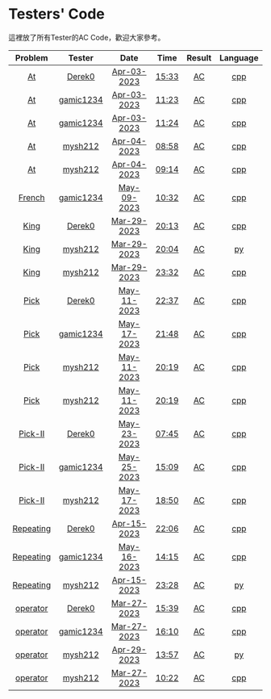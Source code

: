 # Testers' Code
這裡放了所有Tester的AC Code，歡迎大家參考。

| Problem | Tester | Date | Time | Result | Language |
|:-:|:-:|:-:|:-:|:-:|:-:|
| [At](https://github.com/mysh212/CHSH-nhspc112-PRE/blob/main/Tester/Derek0.At.200533423.Apr-03-2023.15_33.AC.cpp) | [Derek0](https://github.com/mysh212/CHSH-nhspc112-PRE/blob/main/Tester/Derek0.At.200533423.Apr-03-2023.15_33.AC.cpp) | [Apr-03-2023](https://github.com/mysh212/CHSH-nhspc112-PRE/blob/main/Tester/Derek0.At.200533423.Apr-03-2023.15_33.AC.cpp) | [15:33](https://github.com/mysh212/CHSH-nhspc112-PRE/blob/main/Tester/Derek0.At.200533423.Apr-03-2023.15_33.AC.cpp) | [AC](https://github.com/mysh212/CHSH-nhspc112-PRE/blob/main/Tester/Derek0.At.200533423.Apr-03-2023.15_33.AC.cpp) | [cpp](https://github.com/mysh212/CHSH-nhspc112-PRE/blob/main/Tester/Derek0.At.200533423.Apr-03-2023.15_33.AC.cpp) | 
| [At](https://github.com/mysh212/CHSH-nhspc112-PRE/blob/main/Tester/gamic1234.At.200499062.Apr-03-2023.11_23.AC.cpp) | [gamic1234](https://github.com/mysh212/CHSH-nhspc112-PRE/blob/main/Tester/gamic1234.At.200499062.Apr-03-2023.11_23.AC.cpp) | [Apr-03-2023](https://github.com/mysh212/CHSH-nhspc112-PRE/blob/main/Tester/gamic1234.At.200499062.Apr-03-2023.11_23.AC.cpp) | [11:23](https://github.com/mysh212/CHSH-nhspc112-PRE/blob/main/Tester/gamic1234.At.200499062.Apr-03-2023.11_23.AC.cpp) | [AC](https://github.com/mysh212/CHSH-nhspc112-PRE/blob/main/Tester/gamic1234.At.200499062.Apr-03-2023.11_23.AC.cpp) | [cpp](https://github.com/mysh212/CHSH-nhspc112-PRE/blob/main/Tester/gamic1234.At.200499062.Apr-03-2023.11_23.AC.cpp) | 
| [At](https://github.com/mysh212/CHSH-nhspc112-PRE/blob/main/Tester/gamic1234.At.200499107.Apr-03-2023.11_24.AC.cpp) | [gamic1234](https://github.com/mysh212/CHSH-nhspc112-PRE/blob/main/Tester/gamic1234.At.200499107.Apr-03-2023.11_24.AC.cpp) | [Apr-03-2023](https://github.com/mysh212/CHSH-nhspc112-PRE/blob/main/Tester/gamic1234.At.200499107.Apr-03-2023.11_24.AC.cpp) | [11:24](https://github.com/mysh212/CHSH-nhspc112-PRE/blob/main/Tester/gamic1234.At.200499107.Apr-03-2023.11_24.AC.cpp) | [AC](https://github.com/mysh212/CHSH-nhspc112-PRE/blob/main/Tester/gamic1234.At.200499107.Apr-03-2023.11_24.AC.cpp) | [cpp](https://github.com/mysh212/CHSH-nhspc112-PRE/blob/main/Tester/gamic1234.At.200499107.Apr-03-2023.11_24.AC.cpp) | 
| [At](https://github.com/mysh212/CHSH-nhspc112-PRE/blob/main/Tester/mysh212.At.200626902.Apr-04-2023.08_58.AC.cpp) | [mysh212](https://github.com/mysh212/CHSH-nhspc112-PRE/blob/main/Tester/mysh212.At.200626902.Apr-04-2023.08_58.AC.cpp) | [Apr-04-2023](https://github.com/mysh212/CHSH-nhspc112-PRE/blob/main/Tester/mysh212.At.200626902.Apr-04-2023.08_58.AC.cpp) | [08:58](https://github.com/mysh212/CHSH-nhspc112-PRE/blob/main/Tester/mysh212.At.200626902.Apr-04-2023.08_58.AC.cpp) | [AC](https://github.com/mysh212/CHSH-nhspc112-PRE/blob/main/Tester/mysh212.At.200626902.Apr-04-2023.08_58.AC.cpp) | [cpp](https://github.com/mysh212/CHSH-nhspc112-PRE/blob/main/Tester/mysh212.At.200626902.Apr-04-2023.08_58.AC.cpp) | 
| [At](https://github.com/mysh212/CHSH-nhspc112-PRE/blob/main/Tester/mysh212.At.200627449.Apr-04-2023.09_14.AC.cpp) | [mysh212](https://github.com/mysh212/CHSH-nhspc112-PRE/blob/main/Tester/mysh212.At.200627449.Apr-04-2023.09_14.AC.cpp) | [Apr-04-2023](https://github.com/mysh212/CHSH-nhspc112-PRE/blob/main/Tester/mysh212.At.200627449.Apr-04-2023.09_14.AC.cpp) | [09:14](https://github.com/mysh212/CHSH-nhspc112-PRE/blob/main/Tester/mysh212.At.200627449.Apr-04-2023.09_14.AC.cpp) | [AC](https://github.com/mysh212/CHSH-nhspc112-PRE/blob/main/Tester/mysh212.At.200627449.Apr-04-2023.09_14.AC.cpp) | [cpp](https://github.com/mysh212/CHSH-nhspc112-PRE/blob/main/Tester/mysh212.At.200627449.Apr-04-2023.09_14.AC.cpp) | 
| [French](https://github.com/mysh212/CHSH-nhspc112-PRE/blob/main/Tester/gamic1234.French.205177542.May-09-2023.10_32.AC.cpp) | [gamic1234](https://github.com/mysh212/CHSH-nhspc112-PRE/blob/main/Tester/gamic1234.French.205177542.May-09-2023.10_32.AC.cpp) | [May-09-2023](https://github.com/mysh212/CHSH-nhspc112-PRE/blob/main/Tester/gamic1234.French.205177542.May-09-2023.10_32.AC.cpp) | [10:32](https://github.com/mysh212/CHSH-nhspc112-PRE/blob/main/Tester/gamic1234.French.205177542.May-09-2023.10_32.AC.cpp) | [AC](https://github.com/mysh212/CHSH-nhspc112-PRE/blob/main/Tester/gamic1234.French.205177542.May-09-2023.10_32.AC.cpp) | [cpp](https://github.com/mysh212/CHSH-nhspc112-PRE/blob/main/Tester/gamic1234.French.205177542.May-09-2023.10_32.AC.cpp) | 
| [King](https://github.com/mysh212/CHSH-nhspc112-PRE/blob/main/Tester/Derek0.King.199697912.Mar-29-2023.20_13.AC.cpp) | [Derek0](https://github.com/mysh212/CHSH-nhspc112-PRE/blob/main/Tester/Derek0.King.199697912.Mar-29-2023.20_13.AC.cpp) | [Mar-29-2023](https://github.com/mysh212/CHSH-nhspc112-PRE/blob/main/Tester/Derek0.King.199697912.Mar-29-2023.20_13.AC.cpp) | [20:13](https://github.com/mysh212/CHSH-nhspc112-PRE/blob/main/Tester/Derek0.King.199697912.Mar-29-2023.20_13.AC.cpp) | [AC](https://github.com/mysh212/CHSH-nhspc112-PRE/blob/main/Tester/Derek0.King.199697912.Mar-29-2023.20_13.AC.cpp) | [cpp](https://github.com/mysh212/CHSH-nhspc112-PRE/blob/main/Tester/Derek0.King.199697912.Mar-29-2023.20_13.AC.cpp) | 
| [King](https://github.com/mysh212/CHSH-nhspc112-PRE/blob/main/Tester/mysh212.King.199696713.Mar-29-2023.20_04.AC.py) | [mysh212](https://github.com/mysh212/CHSH-nhspc112-PRE/blob/main/Tester/mysh212.King.199696713.Mar-29-2023.20_04.AC.py) | [Mar-29-2023](https://github.com/mysh212/CHSH-nhspc112-PRE/blob/main/Tester/mysh212.King.199696713.Mar-29-2023.20_04.AC.py) | [20:04](https://github.com/mysh212/CHSH-nhspc112-PRE/blob/main/Tester/mysh212.King.199696713.Mar-29-2023.20_04.AC.py) | [AC](https://github.com/mysh212/CHSH-nhspc112-PRE/blob/main/Tester/mysh212.King.199696713.Mar-29-2023.20_04.AC.py) | [py](https://github.com/mysh212/CHSH-nhspc112-PRE/blob/main/Tester/mysh212.King.199696713.Mar-29-2023.20_04.AC.py) | 
| [King](https://github.com/mysh212/CHSH-nhspc112-PRE/blob/main/Tester/mysh212.King.199724890.Mar-29-2023.23_32.AC.cpp) | [mysh212](https://github.com/mysh212/CHSH-nhspc112-PRE/blob/main/Tester/mysh212.King.199724890.Mar-29-2023.23_32.AC.cpp) | [Mar-29-2023](https://github.com/mysh212/CHSH-nhspc112-PRE/blob/main/Tester/mysh212.King.199724890.Mar-29-2023.23_32.AC.cpp) | [23:32](https://github.com/mysh212/CHSH-nhspc112-PRE/blob/main/Tester/mysh212.King.199724890.Mar-29-2023.23_32.AC.cpp) | [AC](https://github.com/mysh212/CHSH-nhspc112-PRE/blob/main/Tester/mysh212.King.199724890.Mar-29-2023.23_32.AC.cpp) | [cpp](https://github.com/mysh212/CHSH-nhspc112-PRE/blob/main/Tester/mysh212.King.199724890.Mar-29-2023.23_32.AC.cpp) | 
| [Pick](https://github.com/mysh212/CHSH-nhspc112-PRE/blob/main/Tester/Derek0.Pick.205443642.May-11-2023.22_37.AC.cpp) | [Derek0](https://github.com/mysh212/CHSH-nhspc112-PRE/blob/main/Tester/Derek0.Pick.205443642.May-11-2023.22_37.AC.cpp) | [May-11-2023](https://github.com/mysh212/CHSH-nhspc112-PRE/blob/main/Tester/Derek0.Pick.205443642.May-11-2023.22_37.AC.cpp) | [22:37](https://github.com/mysh212/CHSH-nhspc112-PRE/blob/main/Tester/Derek0.Pick.205443642.May-11-2023.22_37.AC.cpp) | [AC](https://github.com/mysh212/CHSH-nhspc112-PRE/blob/main/Tester/Derek0.Pick.205443642.May-11-2023.22_37.AC.cpp) | [cpp](https://github.com/mysh212/CHSH-nhspc112-PRE/blob/main/Tester/Derek0.Pick.205443642.May-11-2023.22_37.AC.cpp) | 
| [Pick](https://github.com/mysh212/CHSH-nhspc112-PRE/blob/main/Tester/gamic1234.Pick.206218655.May-17-2023.21_48.AC.cpp) | [gamic1234](https://github.com/mysh212/CHSH-nhspc112-PRE/blob/main/Tester/gamic1234.Pick.206218655.May-17-2023.21_48.AC.cpp) | [May-17-2023](https://github.com/mysh212/CHSH-nhspc112-PRE/blob/main/Tester/gamic1234.Pick.206218655.May-17-2023.21_48.AC.cpp) | [21:48](https://github.com/mysh212/CHSH-nhspc112-PRE/blob/main/Tester/gamic1234.Pick.206218655.May-17-2023.21_48.AC.cpp) | [AC](https://github.com/mysh212/CHSH-nhspc112-PRE/blob/main/Tester/gamic1234.Pick.206218655.May-17-2023.21_48.AC.cpp) | [cpp](https://github.com/mysh212/CHSH-nhspc112-PRE/blob/main/Tester/gamic1234.Pick.206218655.May-17-2023.21_48.AC.cpp) | 
| [Pick](https://github.com/mysh212/CHSH-nhspc112-PRE/blob/main/Tester/mysh212.Pick.205427431.May-11-2023.20_19.AC.cpp) | [mysh212](https://github.com/mysh212/CHSH-nhspc112-PRE/blob/main/Tester/mysh212.Pick.205427431.May-11-2023.20_19.AC.cpp) | [May-11-2023](https://github.com/mysh212/CHSH-nhspc112-PRE/blob/main/Tester/mysh212.Pick.205427431.May-11-2023.20_19.AC.cpp) | [20:19](https://github.com/mysh212/CHSH-nhspc112-PRE/blob/main/Tester/mysh212.Pick.205427431.May-11-2023.20_19.AC.cpp) | [AC](https://github.com/mysh212/CHSH-nhspc112-PRE/blob/main/Tester/mysh212.Pick.205427431.May-11-2023.20_19.AC.cpp) | [cpp](https://github.com/mysh212/CHSH-nhspc112-PRE/blob/main/Tester/mysh212.Pick.205427431.May-11-2023.20_19.AC.cpp) | 
| [Pick](https://github.com/mysh212/CHSH-nhspc112-PRE/blob/main/Tester/mysh212.Pick.205427435.May-11-2023.20_19.AC.cpp) | [mysh212](https://github.com/mysh212/CHSH-nhspc112-PRE/blob/main/Tester/mysh212.Pick.205427435.May-11-2023.20_19.AC.cpp) | [May-11-2023](https://github.com/mysh212/CHSH-nhspc112-PRE/blob/main/Tester/mysh212.Pick.205427435.May-11-2023.20_19.AC.cpp) | [20:19](https://github.com/mysh212/CHSH-nhspc112-PRE/blob/main/Tester/mysh212.Pick.205427435.May-11-2023.20_19.AC.cpp) | [AC](https://github.com/mysh212/CHSH-nhspc112-PRE/blob/main/Tester/mysh212.Pick.205427435.May-11-2023.20_19.AC.cpp) | [cpp](https://github.com/mysh212/CHSH-nhspc112-PRE/blob/main/Tester/mysh212.Pick.205427435.May-11-2023.20_19.AC.cpp) | 
| [Pick-II](https://github.com/mysh212/CHSH-nhspc112-PRE/blob/main/Tester/Derek0.Pick-II.206888742.May-23-2023.07_45.AC.cpp) | [Derek0](https://github.com/mysh212/CHSH-nhspc112-PRE/blob/main/Tester/Derek0.Pick-II.206888742.May-23-2023.07_45.AC.cpp) | [May-23-2023](https://github.com/mysh212/CHSH-nhspc112-PRE/blob/main/Tester/Derek0.Pick-II.206888742.May-23-2023.07_45.AC.cpp) | [07:45](https://github.com/mysh212/CHSH-nhspc112-PRE/blob/main/Tester/Derek0.Pick-II.206888742.May-23-2023.07_45.AC.cpp) | [AC](https://github.com/mysh212/CHSH-nhspc112-PRE/blob/main/Tester/Derek0.Pick-II.206888742.May-23-2023.07_45.AC.cpp) | [cpp](https://github.com/mysh212/CHSH-nhspc112-PRE/blob/main/Tester/Derek0.Pick-II.206888742.May-23-2023.07_45.AC.cpp) | 
| [Pick-II](https://github.com/mysh212/CHSH-nhspc112-PRE/blob/main/Tester/gamic1234.Pick-II.207111651.May-25-2023.15_09.AC.cpp) | [gamic1234](https://github.com/mysh212/CHSH-nhspc112-PRE/blob/main/Tester/gamic1234.Pick-II.207111651.May-25-2023.15_09.AC.cpp) | [May-25-2023](https://github.com/mysh212/CHSH-nhspc112-PRE/blob/main/Tester/gamic1234.Pick-II.207111651.May-25-2023.15_09.AC.cpp) | [15:09](https://github.com/mysh212/CHSH-nhspc112-PRE/blob/main/Tester/gamic1234.Pick-II.207111651.May-25-2023.15_09.AC.cpp) | [AC](https://github.com/mysh212/CHSH-nhspc112-PRE/blob/main/Tester/gamic1234.Pick-II.207111651.May-25-2023.15_09.AC.cpp) | [cpp](https://github.com/mysh212/CHSH-nhspc112-PRE/blob/main/Tester/gamic1234.Pick-II.207111651.May-25-2023.15_09.AC.cpp) | 
| [Pick-II](https://github.com/mysh212/CHSH-nhspc112-PRE/blob/main/Tester/mysh212.Pick-II.206198782.May-17-2023.18_50.AC.cpp) | [mysh212](https://github.com/mysh212/CHSH-nhspc112-PRE/blob/main/Tester/mysh212.Pick-II.206198782.May-17-2023.18_50.AC.cpp) | [May-17-2023](https://github.com/mysh212/CHSH-nhspc112-PRE/blob/main/Tester/mysh212.Pick-II.206198782.May-17-2023.18_50.AC.cpp) | [18:50](https://github.com/mysh212/CHSH-nhspc112-PRE/blob/main/Tester/mysh212.Pick-II.206198782.May-17-2023.18_50.AC.cpp) | [AC](https://github.com/mysh212/CHSH-nhspc112-PRE/blob/main/Tester/mysh212.Pick-II.206198782.May-17-2023.18_50.AC.cpp) | [cpp](https://github.com/mysh212/CHSH-nhspc112-PRE/blob/main/Tester/mysh212.Pick-II.206198782.May-17-2023.18_50.AC.cpp) | 
| [Repeating](https://github.com/mysh212/CHSH-nhspc112-PRE/blob/main/Tester/Derek0.Repeating.202252154.Apr-15-2023.22_06.AC.cpp) | [Derek0](https://github.com/mysh212/CHSH-nhspc112-PRE/blob/main/Tester/Derek0.Repeating.202252154.Apr-15-2023.22_06.AC.cpp) | [Apr-15-2023](https://github.com/mysh212/CHSH-nhspc112-PRE/blob/main/Tester/Derek0.Repeating.202252154.Apr-15-2023.22_06.AC.cpp) | [22:06](https://github.com/mysh212/CHSH-nhspc112-PRE/blob/main/Tester/Derek0.Repeating.202252154.Apr-15-2023.22_06.AC.cpp) | [AC](https://github.com/mysh212/CHSH-nhspc112-PRE/blob/main/Tester/Derek0.Repeating.202252154.Apr-15-2023.22_06.AC.cpp) | [cpp](https://github.com/mysh212/CHSH-nhspc112-PRE/blob/main/Tester/Derek0.Repeating.202252154.Apr-15-2023.22_06.AC.cpp) | 
| [Repeating](https://github.com/mysh212/CHSH-nhspc112-PRE/blob/main/Tester/gamic1234.Repeating.206052219.May-16-2023.14_15.AC.cpp) | [gamic1234](https://github.com/mysh212/CHSH-nhspc112-PRE/blob/main/Tester/gamic1234.Repeating.206052219.May-16-2023.14_15.AC.cpp) | [May-16-2023](https://github.com/mysh212/CHSH-nhspc112-PRE/blob/main/Tester/gamic1234.Repeating.206052219.May-16-2023.14_15.AC.cpp) | [14:15](https://github.com/mysh212/CHSH-nhspc112-PRE/blob/main/Tester/gamic1234.Repeating.206052219.May-16-2023.14_15.AC.cpp) | [AC](https://github.com/mysh212/CHSH-nhspc112-PRE/blob/main/Tester/gamic1234.Repeating.206052219.May-16-2023.14_15.AC.cpp) | [cpp](https://github.com/mysh212/CHSH-nhspc112-PRE/blob/main/Tester/gamic1234.Repeating.206052219.May-16-2023.14_15.AC.cpp) | 
| [Repeating](https://github.com/mysh212/CHSH-nhspc112-PRE/blob/main/Tester/mysh212.Repeating.202261511.Apr-15-2023.23_28.AC.py) | [mysh212](https://github.com/mysh212/CHSH-nhspc112-PRE/blob/main/Tester/mysh212.Repeating.202261511.Apr-15-2023.23_28.AC.py) | [Apr-15-2023](https://github.com/mysh212/CHSH-nhspc112-PRE/blob/main/Tester/mysh212.Repeating.202261511.Apr-15-2023.23_28.AC.py) | [23:28](https://github.com/mysh212/CHSH-nhspc112-PRE/blob/main/Tester/mysh212.Repeating.202261511.Apr-15-2023.23_28.AC.py) | [AC](https://github.com/mysh212/CHSH-nhspc112-PRE/blob/main/Tester/mysh212.Repeating.202261511.Apr-15-2023.23_28.AC.py) | [py](https://github.com/mysh212/CHSH-nhspc112-PRE/blob/main/Tester/mysh212.Repeating.202261511.Apr-15-2023.23_28.AC.py) | 
| [operator](https://github.com/mysh212/CHSH-nhspc112-PRE/blob/main/Tester/Derek0.operator.199374011.Mar-27-2023.15_39.AC.cpp) | [Derek0](https://github.com/mysh212/CHSH-nhspc112-PRE/blob/main/Tester/Derek0.operator.199374011.Mar-27-2023.15_39.AC.cpp) | [Mar-27-2023](https://github.com/mysh212/CHSH-nhspc112-PRE/blob/main/Tester/Derek0.operator.199374011.Mar-27-2023.15_39.AC.cpp) | [15:39](https://github.com/mysh212/CHSH-nhspc112-PRE/blob/main/Tester/Derek0.operator.199374011.Mar-27-2023.15_39.AC.cpp) | [AC](https://github.com/mysh212/CHSH-nhspc112-PRE/blob/main/Tester/Derek0.operator.199374011.Mar-27-2023.15_39.AC.cpp) | [cpp](https://github.com/mysh212/CHSH-nhspc112-PRE/blob/main/Tester/Derek0.operator.199374011.Mar-27-2023.15_39.AC.cpp) | 
| [operator](https://github.com/mysh212/CHSH-nhspc112-PRE/blob/main/Tester/gamic1234.operator.199376704.Mar-27-2023.16_10.AC.cpp) | [gamic1234](https://github.com/mysh212/CHSH-nhspc112-PRE/blob/main/Tester/gamic1234.operator.199376704.Mar-27-2023.16_10.AC.cpp) | [Mar-27-2023](https://github.com/mysh212/CHSH-nhspc112-PRE/blob/main/Tester/gamic1234.operator.199376704.Mar-27-2023.16_10.AC.cpp) | [16:10](https://github.com/mysh212/CHSH-nhspc112-PRE/blob/main/Tester/gamic1234.operator.199376704.Mar-27-2023.16_10.AC.cpp) | [AC](https://github.com/mysh212/CHSH-nhspc112-PRE/blob/main/Tester/gamic1234.operator.199376704.Mar-27-2023.16_10.AC.cpp) | [cpp](https://github.com/mysh212/CHSH-nhspc112-PRE/blob/main/Tester/gamic1234.operator.199376704.Mar-27-2023.16_10.AC.cpp) | 
| [operator](https://github.com/mysh212/CHSH-nhspc112-PRE/blob/main/Tester/mysh212.operator.203871731.Apr-29-2023.13_57.AC.py) | [mysh212](https://github.com/mysh212/CHSH-nhspc112-PRE/blob/main/Tester/mysh212.operator.203871731.Apr-29-2023.13_57.AC.py) | [Apr-29-2023](https://github.com/mysh212/CHSH-nhspc112-PRE/blob/main/Tester/mysh212.operator.203871731.Apr-29-2023.13_57.AC.py) | [13:57](https://github.com/mysh212/CHSH-nhspc112-PRE/blob/main/Tester/mysh212.operator.203871731.Apr-29-2023.13_57.AC.py) | [AC](https://github.com/mysh212/CHSH-nhspc112-PRE/blob/main/Tester/mysh212.operator.203871731.Apr-29-2023.13_57.AC.py) | [py](https://github.com/mysh212/CHSH-nhspc112-PRE/blob/main/Tester/mysh212.operator.203871731.Apr-29-2023.13_57.AC.py) | 
| [operator](https://github.com/mysh212/CHSH-nhspc112-PRE/blob/main/Tester/mysh212.operator.199352000.Mar-27-2023.10_22.AC.cpp) | [mysh212](https://github.com/mysh212/CHSH-nhspc112-PRE/blob/main/Tester/mysh212.operator.199352000.Mar-27-2023.10_22.AC.cpp) | [Mar-27-2023](https://github.com/mysh212/CHSH-nhspc112-PRE/blob/main/Tester/mysh212.operator.199352000.Mar-27-2023.10_22.AC.cpp) | [10:22](https://github.com/mysh212/CHSH-nhspc112-PRE/blob/main/Tester/mysh212.operator.199352000.Mar-27-2023.10_22.AC.cpp) | [AC](https://github.com/mysh212/CHSH-nhspc112-PRE/blob/main/Tester/mysh212.operator.199352000.Mar-27-2023.10_22.AC.cpp) | [cpp](https://github.com/mysh212/CHSH-nhspc112-PRE/blob/main/Tester/mysh212.operator.199352000.Mar-27-2023.10_22.AC.cpp) | 
